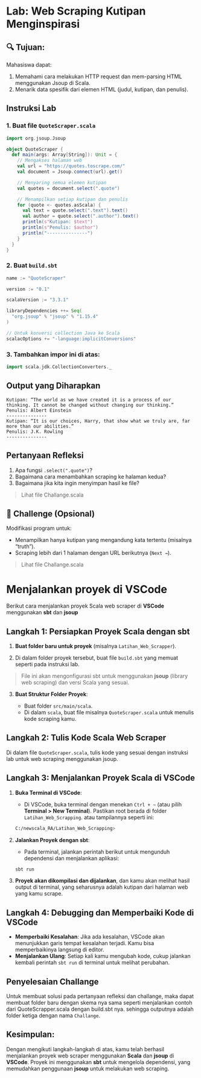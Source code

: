 # **Lab: Web Scraping Kutipan Menginspirasi**

## 🔍 Tujuan:

Mahasiswa dapat:

1. Memahami cara melakukan HTTP request dan mem-parsing HTML menggunakan Jsoup di Scala.
2. Menarik data spesifik dari elemen HTML (judul, kutipan, dan penulis).

## **Instruksi Lab**

### 1. Buat file `QuoteScraper.scala`

```scala
import org.jsoup.Jsoup

object QuoteScraper {
  def main(args: Array[String]): Unit = {
    // Mengakses halaman web
    val url = "https://quotes.toscrape.com/"
    val document = Jsoup.connect(url).get()

    // Menyaring semua elemen kutipan
    val quotes = document.select(".quote")

    // Menampilkan setiap kutipan dan penulis
    for (quote <- quotes.asScala) {
      val text = quote.select(".text").text()
      val author = quote.select(".author").text()
      println(s"Kutipan: $text")
      println(s"Penulis: $author")
      println("---------------")
    }
  }
}
```

### 2. Buat `build.sbt`

```sbt
name := "QuoteScraper"

version := "0.1"

scalaVersion := "3.3.1"

libraryDependencies ++= Seq(
  "org.jsoup" % "jsoup" % "1.15.4"
)

// Untuk konversi collection Java ke Scala
scalacOptions += "-language:implicitConversions"
```

### 3. Tambahkan impor ini di atas:

```scala
import scala.jdk.CollectionConverters._
```


## **Output yang Diharapkan**

```text
Kutipan: “The world as we have created it is a process of our thinking. It cannot be changed without changing our thinking.”
Penulis: Albert Einstein
---------------
Kutipan: “It is our choices, Harry, that show what we truly are, far more than our abilities.”
Penulis: J.K. Rowling
---------------
```

## Pertanyaan Refleksi

1. Apa fungsi `.select(".quote")`?
2. Bagaimana cara menambahkan scraping ke halaman kedua?
3. Bagaimana jika kita ingin menyimpan hasil ke file?

> Lihat file Challange.scala

## 🚀 Challenge (Opsional)

Modifikasi program untuk:

* Menampilkan hanya kutipan yang mengandung kata tertentu (misalnya “truth”).
* Scraping lebih dari 1 halaman dengan URL berikutnya (`Next →`).

> Lihat file Challange.scala

# Menjalankan proyek di VSCode

Berikut cara menjalankan proyek Scala web scraper di **VSCode** menggunakan **sbt** dan **jsoup**

## Langkah 1: Persiapkan Proyek Scala dengan sbt

1. **Buat folder baru untuk proyek** (misalnya `Latihan_Web_Scrapper`).

2. Di dalam folder proyek tersebut, buat file `build.sbt` yang memuat seperti pada instruksi lab.

> File ini akan mengonfigurasi sbt untuk menggunakan **jsoup** (library web scraping) dan versi Scala yang sesuai.

3. **Buat Struktur Folder Proyek**:

   * Buat folder `src/main/scala`.
   * Di dalam `scala`, buat file misalnya `QuoteScraper.scala` untuk menulis kode scraping kamu.

## Langkah 2: Tulis Kode Scala Web Scraper

Di dalam file `QuoteScraper.scala`, tulis kode yang sesuai dengan instruksi lab untuk web scraping menggunakan jsoup.

## Langkah 3: Menjalankan Proyek Scala di VSCode

1. **Buka Terminal di VSCode**:

   * Di VSCode, buka terminal dengan menekan `Ctrl + ~` (atau pilih **Terminal > New Terminal**).
   Pastikan root berada di folder `Latihan_Web_Scrapping`. atau tampilannya seperti ini:
   ```bash
   C:/newscala_RA/Latihan_Web_Scrapping>
   ```

2. **Jalankan Proyek dengan sbt**:

   * Pada terminal, jalankan perintah berikut untuk mengunduh dependensi dan menjalankan aplikasi:

   ```bash
   sbt run
   ```

3. **Proyek akan dikompilasi dan dijalankan**, dan kamu akan melihat hasil output di terminal, yang seharusnya adalah kutipan dari halaman web yang kamu scrape.

## Langkah 4: Debugging dan Memperbaiki Kode di VSCode

* **Memperbaiki Kesalahan**: Jika ada kesalahan, VSCode akan menunjukkan garis tempat kesalahan terjadi. Kamu bisa memperbaikinya langsung di editor.
* **Menjalankan Ulang**: Setiap kali kamu mengubah kode, cukup jalankan kembali perintah `sbt run` di terminal untuk melihat perubahan.

## Penyelesaian Challange

Untuk membuat solusi pada pertanyaan refleksi dan challange, maka dapat membuat folder baru dengan skema nya sama seperti menjalankan contoh dari QuoteScrapper.scala dengan build.sbt nya.
sehingga outputnya adalah folder ketiga dengan nama `Challange`. 

## **Kesimpulan**:

Dengan mengikuti langkah-langkah di atas, kamu telah berhasil menjalankan proyek web scraper menggunakan **Scala** dan **jsoup** di **VSCode**. Proyek ini menggunakan **sbt** untuk mengelola dependensi, yang memudahkan penggunaan **jsoup** untuk melakukan web scraping.
